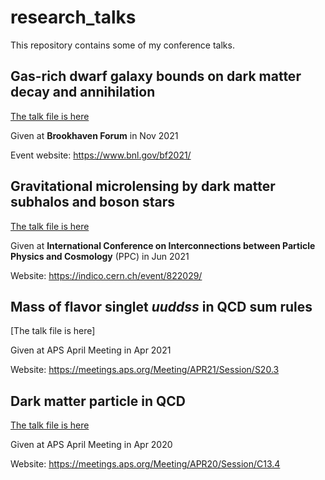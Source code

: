 # research_talks
This repository contains some of my conference talks.

## Gas-rich dwarf galaxy bounds on dark matter decay and annihilation
[The talk file is here](/BF21.pdf)

Given at **Brookhaven Forum** in Nov 2021

Event website: https://www.bnl.gov/bf2021/

## Gravitational microlensing by dark matter subhalos and boson stars
[The talk file is here](/PPC.pdf)

Given at **International Conference on Interconnections between Particle Physics and Cosmology** (PPC) in Jun 2021

Website: https://indico.cern.ch/event/822029/

## Mass of flavor singlet *uuddss* in QCD sum rules
[The talk file is here]

Given at APS April Meeting in Apr 2021

Website: https://meetings.aps.org/Meeting/APR21/Session/S20.3

## Dark matter particle in QCD
[The talk file is here](/APSmeeting.pdf)

Given at APS April Meeting in Apr 2020

Website: https://meetings.aps.org/Meeting/APR20/Session/C13.4
